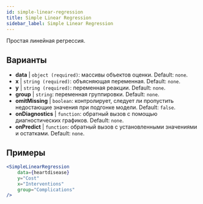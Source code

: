 ```yaml
---
id: simple-linear-regression
title: Simple Linear Regression
sidebar_label: Simple Linear Regression
---
```


Простая линейная регрессия.

## Варианты

* __data__ | `object (required)`: массивы объектов оценки. Default: `none`.
* __x__ | `string (required)`: объясняющая переменная. Default: `none`.
* __y__ | `string (required)`: переменная реакции. Default: `none`.
* __group__ | `string`: переменная группировки. Default: `none`.
* __omitMissing__ | `boolean`: контролирует, следует ли пропустить недостающие значения при подгонке модели. Default: `false`.
* __onDiagnostics__ | `function`: обратный вызов с помощью диагностических графиков. Default: `none`.
* __onPredict__ | `function`: обратный вызов с установленными значениями и остатками. Default: `none`.


## Примеры

```jsx live
<SimpleLinearRegression 
    data={heartdisease} 
    y="Cost"
    x="Interventions"
    group="Complications"
/>
```

